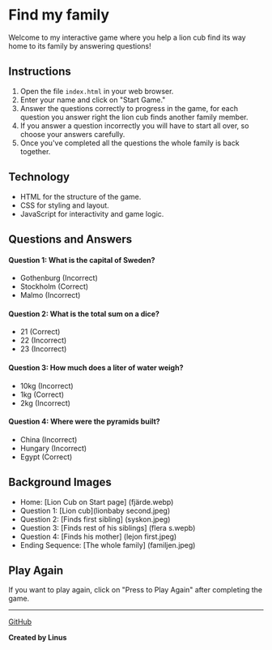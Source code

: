 # Find my family

Welcome to my interactive game where you help a lion cub find its way home to its family by answering questions!

## Instructions

1. Open the file `index.html` in your web browser.
2. Enter your name and click on "Start Game."
3. Answer the questions correctly to progress in the game, for each question you answer right the lion cub finds another family member.
4. If you answer a question incorrectly you will have to start all over, so choose your answers carefully.
5. Once you've completed all the questions the whole family is back together.

## Technology

- HTML for the structure of the game.
- CSS for styling and layout.
- JavaScript for interactivity and game logic.

## Questions and Answers

#### Question 1: What is the capital of Sweden?

- Gothenburg (Incorrect)
- Stockholm (Correct)
- Malmo (Incorrect)

#### Question 2: What is the total sum on a dice?

- 21 (Correct)
- 22 (Incorrect)
- 23 (Incorrect)

#### Question 3: How much does a liter of water weigh?

- 10kg (Incorrect)
- 1kg (Correct)
- 2kg (Incorrect)

#### Question 4: Where were the pyramids built?

- China (Incorrect)
- Hungary (Incorrect)
- Egypt (Correct)

## Background Images

- Home: [Lion Cub on Start page] (fjärde.webp)
- Question 1: [Lion cub](lionbaby second.jpeg)
- Question 2: [Finds first sibling] (syskon.jpeg)
- Question 3: [Finds rest of his siblings] (flera s.wepb)
- Question 4: [Finds his mother] (lejon first.jpeg)
- Ending Sequence: [The whole family] (familjen.jpeg)

## Play Again

If you want to play again, click on "Press to Play Again" after completing the game.

---

[GitHub](https://github.com/linusnilssson/Mitt-spel)

**Created by Linus**
